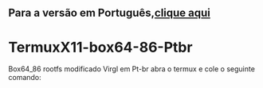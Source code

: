 ## Para a versão em Português,[clique aqui](https://github.com/GabrilXX/TermuxX11-box64-86-Ptbr/blob/main/READMEptbr.md)

# TermuxX11-box64-86-Ptbr
Box64_86 rootfs modificado Virgl em Pt-br
abra o termux e cole o seguinte comando:
